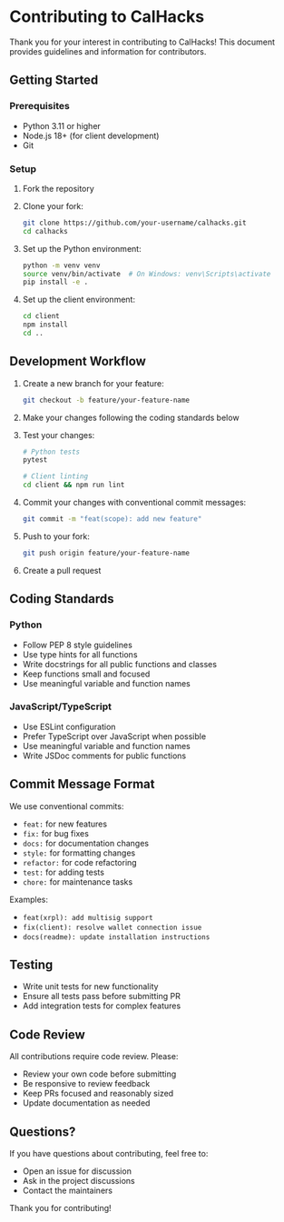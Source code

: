 # Contributing to CalHacks

Thank you for your interest in contributing to CalHacks! This document provides guidelines and information for contributors.

## Getting Started

### Prerequisites

- Python 3.11 or higher
- Node.js 18+ (for client development)
- Git

### Setup

1. Fork the repository
2. Clone your fork:
   ```bash
   git clone https://github.com/your-username/calhacks.git
   cd calhacks
   ```

3. Set up the Python environment:
   ```bash
   python -m venv venv
   source venv/bin/activate  # On Windows: venv\Scripts\activate
   pip install -e .
   ```

4. Set up the client environment:
   ```bash
   cd client
   npm install
   cd ..
   ```

## Development Workflow

1. Create a new branch for your feature:
   ```bash
   git checkout -b feature/your-feature-name
   ```

2. Make your changes following the coding standards below

3. Test your changes:
   ```bash
   # Python tests
   pytest
   
   # Client linting
   cd client && npm run lint
   ```

4. Commit your changes with conventional commit messages:
   ```bash
   git commit -m "feat(scope): add new feature"
   ```

5. Push to your fork:
   ```bash
   git push origin feature/your-feature-name
   ```

6. Create a pull request

## Coding Standards

### Python

- Follow PEP 8 style guidelines
- Use type hints for all functions
- Write docstrings for all public functions and classes
- Keep functions small and focused
- Use meaningful variable and function names

### JavaScript/TypeScript

- Use ESLint configuration
- Prefer TypeScript over JavaScript when possible
- Use meaningful variable and function names
- Write JSDoc comments for public functions

## Commit Message Format

We use conventional commits:

- `feat:` for new features
- `fix:` for bug fixes
- `docs:` for documentation changes
- `style:` for formatting changes
- `refactor:` for code refactoring
- `test:` for adding tests
- `chore:` for maintenance tasks

Examples:
- `feat(xrpl): add multisig support`
- `fix(client): resolve wallet connection issue`
- `docs(readme): update installation instructions`

## Testing

- Write unit tests for new functionality
- Ensure all tests pass before submitting PR
- Add integration tests for complex features

## Code Review

All contributions require code review. Please:

- Review your own code before submitting
- Be responsive to review feedback
- Keep PRs focused and reasonably sized
- Update documentation as needed

## Questions?

If you have questions about contributing, feel free to:
- Open an issue for discussion
- Ask in the project discussions
- Contact the maintainers

Thank you for contributing!